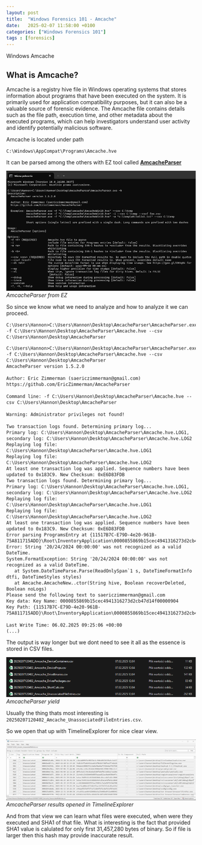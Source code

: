 ```yaml
---
layout: post
title:  "Windows Forensics 101 - Amcache"
date:   2025-02-07 11:58:00 +0100
categories: ["Windows Forensics 101"]
tags : [forensics]
---
```


Windows Amcache 

## What is Amcache?

Amcache is a registry hive file in Windows operating systems that stores information about programs that have been executed on the system. It is primarily used for application compatibility purposes, but it can also be a valuable source of forensic evidence. The Amcache file contains details such as the file path, execution time, and other metadata about the executed programs, which can help investigators understand user activity and identify potentially malicious software.

Amcache is located under path 

```text
C:\Windows\AppCompat\Programs\Amcache.hve
```

It can be parsed among the others with EZ tool called [**AmcacheParser**][amcacheparser]

![img-description](/assets/img/windows-amcacheparser.png)
_AmcacheParser from EZ_




So since we know what we need to analyze and how to analyze it we can proceed. 

```shell
C:\Users\Hannon>C:\Users\Hannon\Desktop\AmcacheParser\AmcacheParser.exe -f C:\Users\Hannon\Desktop\AmcacheParser\Amcache.hve --csv C:\Users\Hannon\Desktop\AmcacheParser
```

```shell
C:\Users\Hannon>C:\Users\Hannon\Desktop\AmcacheParser\AmcacheParser.exe -f C:\Users\Hannon\Desktop\AmcacheParser\Amcache.hve --csv C:\Users\Hannon\Desktop\AmcacheParser
AmcacheParser version 1.5.2.0

Author: Eric Zimmerman (saericzimmerman@gmail.com)
https://github.com/EricZimmerman/AmcacheParser

Command line: -f C:\Users\Hannon\Desktop\AmcacheParser\Amcache.hve --csv C:\Users\Hannon\Desktop\AmcacheParser

Warning: Administrator privileges not found!

Two transaction logs found. Determining primary log...
Primary log: C:\Users\Hannon\Desktop\AmcacheParser\Amcache.hve.LOG1, secondary log: C:\Users\Hannon\Desktop\AmcacheParser\Amcache.hve.LOG2
Replaying log file: C:\Users\Hannon\Desktop\AmcacheParser\Amcache.hve.LOG1
Replaying log file: C:\Users\Hannon\Desktop\AmcacheParser\Amcache.hve.LOG2
At least one transaction log was applied. Sequence numbers have been updated to 0x183C9. New Checksum: 0xE6D83FDB
Two transaction logs found. Determining primary log...
Primary log: C:\Users\Hannon\Desktop\AmcacheParser\Amcache.hve.LOG1, secondary log: C:\Users\Hannon\Desktop\AmcacheParser\Amcache.hve.LOG2
Replaying log file: C:\Users\Hannon\Desktop\AmcacheParser\Amcache.hve.LOG1
Replaying log file: C:\Users\Hannon\Desktop\AmcacheParser\Amcache.hve.LOG2
At least one transaction log was applied. Sequence numbers have been updated to 0x183C9. New Checksum: 0xE6D83FDB
Error parsing ProgramsEntry at {11517B7C-E79D-4e20-961B-75A811715ADD}\Root\InventoryApplication\0000855869b15cec4941316273d2cb47d14f00000904. Error: String '20/24/2024 00:00:00' was not recognized as a valid DateTime.
System.FormatException: String '20/24/2024 00:00:00' was not recognized as a valid DateTime.
   at System.DateTimeParse.Parse(ReadOnlySpan`1 s, DateTimeFormatInfo dtfi, DateTimeStyles styles)
   at Amcache.AmcacheNew..ctor(String hive, Boolean recoverDeleted, Boolean noLogs)
Please send the following text to saericzimmerman@gmail.com
Key data: Key Name: 0000855869b15cec4941316273d2cb47d14f00000904
Key Path: {11517B7C-E79D-4e20-961B-75A811715ADD}\Root\InventoryApplication\0000855869b15cec4941316273d2cb47d14f00000904

Last Write Time: 06.02.2025 09:25:06 +00:00
(...)
```

The output is way longer but we dont need to see it all as the essence is stored in CSV files. 

![img-description](/assets/img/windows-amcache-yield.png)
_AmcacheParser yield_

Usually the thing thats most interesting is `20250207120402_Amcache_UnassociatedFileEntries.csv`. 

So we open that up with TimelineExplorer for nice clear view. 

![img-description](/assets/img/windows-amcache-timeline.png)
_AmcacheParser results opened in TimelineExplorer_

And from that view we can learn what files were executed, when were they executed and SHA1 of that file. 
What is interesting is the fact that provided SHA1 value is calulated for only first 31,457,280 bytes of binary.
So if file is larger then this hash may provide inaccurate result. 

[amcacheparser]: <https://ericzimmerman.github.io/#!index.md>